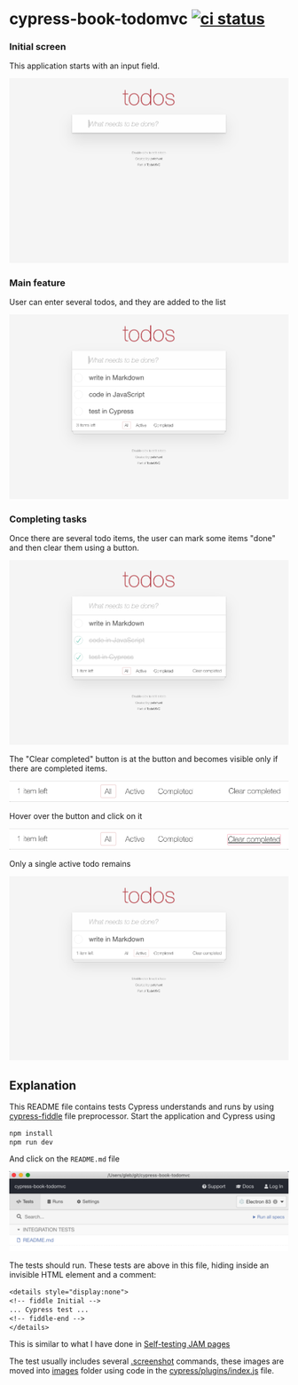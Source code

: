 # cypress-book-todomvc [![ci status][ci image]][ci url]

### Initial screen

This application starts with an input field.

![Initial screen](images/initial.png)

<details style="display:none">
<summary>Initial view</summary>
<!-- fiddle Initial -->

```js
cy.visit('/')
cy.get('input').should('be.visible')
cy.screenshot('initial')
```
<!-- fiddle-end -->
</details>

### Main feature

User can enter several todos, and they are added to the list

![Added three todos](images/todos.png)

<details style="display:none">
<!-- fiddle Adding todos -->

```js
cy.visit('/')
cy.get('.new-todo')
  .type('write in Markdown{enter}')
  .type('code in JavaScript{enter}')
  .type('test in Cypress{enter}')
cy.get('.todo-list li').should('have.length', 3)
cy.screenshot('todos')
```
<!-- fiddle-end -->
</details>

### Completing tasks

Once there are several todo items, the user can mark some items "done" and then clear them using a button.

![Completed items](images/completed-todos.png)

The "Clear completed" button is at the button and becomes visible only if there are completed items.

![Footer](images/footer.png)

Hover over the button and click on it

![Clear completed button](images/clear-completed.png)

Only a single active todo remains

![Single remaining todo](images/remaining-todo.png)

<details style="display:none">
<!-- fiddle Completing tasks -->

```js
cy.visit('/')
cy.get('.new-todo')
  .type('write in Markdown{enter}')
  .type('code in JavaScript{enter}')
  .type('test in Cypress{enter}')
cy.get('.todo-list li').should('have.length', 3)

cy.contains('.view', 'code in JavaScript').find('.toggle').click()
cy.contains('.view', 'test in Cypress').find('.toggle').click()
cy.get('.todo-list li.completed').should('have.length', 2)
cy.screenshot('completed-todos')

cy.get('footer.footer').screenshot('footer')
cy.contains('Clear completed').should('be.visible')
  .then($el => {
    $el.css({
      textDecoration: 'underline',
      border: '1px solid pink',
      borderRadius: '2px'
    })
  })
cy.get('footer.footer').screenshot('clear-completed').click()

cy.contains('Clear completed').should('be.visible')
  .then($el => {
    $el.css({
      textDecoration: 'none',
      border: 'none',
      borderRadius: 'none'
    })
  })
cy.get('.todo-list li').should('have.length', 1)
cy.screenshot('remaining-todo')
```
<!-- fiddle-end -->
</details>

## Explanation

This README file contains tests Cypress understands and runs by using [cypress-fiddle](https://github.com/cypress-io/cypress-fiddle) file preprocessor. Start the application and Cypress using

```
npm install
npm run dev
```

And click on the `README.md` file

![README spec](images/readme.png)

The tests should run. These tests are above in this file, hiding inside an invisible HTML element and a comment:

```
<details style="display:none">
<!-- fiddle Initial -->
... Cypress test ...
<!-- fiddle-end -->
</details>
```

This is similar to what I have done in [Self-testing JAM pages](https://www.cypress.io/blog/2019/11/13/self-testing-jam-pages/)

The test usually includes several [.screenshot](https://on.cypress.io/screenshot) commands, these images are moved into [images](images) folder using code in the [cypress/plugins/index.js](cypress/plugins/index.js) file.

[ci image]: https://github.com/bahmutov/cypress-book-todomvc/workflows/main/badge.svg?branch=main
[ci url]: https://github.com/bahmutov/cypress-book-todomvc/actions

